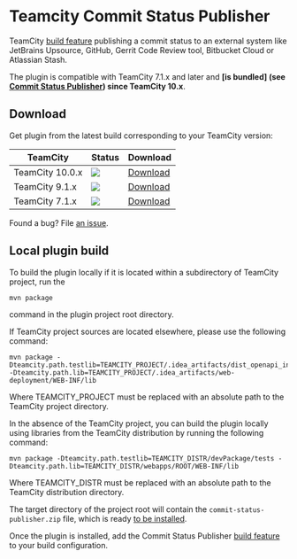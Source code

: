 # Teamcity Commit Status Publisher


TeamCity [build feature](https://confluence.jetbrains.com/display/TCDL/Adding+Build+Features) publishing a commit status to an external
system like JetBrains Upsource, GitHub, Gerrit Code Review tool, Bitbucket Cloud or
Atlassian Stash.

The plugin is compatible with TeamCity 7.1.x and later and **[is bundled] (see [Commit Status Publisher](https://confluence.jetbrains.com/display/TCDL/Commit+Status+Publisher)) since TeamCity 10.x**.

## Download
Get plugin from the latest build corresponding to your TeamCity version:

| TeamCity | Status | Download |
|----------|--------|----------|
| TeamCity 10.0.x | [![](http://teamcity.jetbrains.com/app/rest/builds/buildType:TeamCityPluginsByJetBrains_CommitStatusPublisher_TeamCity100x/statusIcon.svg)](https://teamcity.jetbrains.com/viewType.html?buildTypeId=TeamCityPluginsByJetBrains_CommitStatusPublisher_TeamCity100x) | [Download](https://teamcity.jetbrains.com/repository/download/TeamCityPluginsByJetBrains_CommitStatusPublisher_TeamCity100x/.lastSuccessful/commit-status-publisher.zip?guest=1) |
| TeamCity 9.1.x | [![](http://teamcity.jetbrains.com/app/rest/builds/buildType:TeamCityPluginsByJetBrains_CommitStatusPublisher_91/statusIcon.svg)](https://teamcity.jetbrains.com/viewType.html?buildTypeId=TeamCityPluginsByJetBrains_CommitStatusPublisher_91) | [Download](https://teamcity.jetbrains.com/repository/download/TeamCityPluginsByJetBrains_CommitStatusPublisher_91/.lastSuccessful/commit-status-publisher.zip?guest=1) |
| TeamCity 7.1.x | [![](http://teamcity.jetbrains.com/app/rest/builds/buildType:TeamCityPluginsByJetBrains_Unsorted_CommitStatusPublisher71/statusIcon.svg)](http://teamcity.jetbrains.com/viewType.html?buildTypeId=TeamCityPluginsByJetBrains_CommitStatusPublisher_71) | [Download](https://teamcity.jetbrains.com/repository/download/TeamCityPluginsByJetBrains_CommitStatusPublisher_71/.lastSuccessful/commit-status-publisher.zip?guest=1) |

Found a bug? File [an issue](https://youtrack.jetbrains.com/newIssue?project=TW&clearDraft=true&c=Assignee+neverov&c=Subsystem+plugins%3A+other&c=tag+plugin_statusPublisher).

## Local plugin build

To build the plugin locally if it is located within a subdirectory of TeamCity project, run the
```
mvn package
```
command in the plugin project root directory.

If TeamCity project sources are located elsewhere, please use the following command:
```
mvn package -Dteamcity.path.testlib=TEAMCITY_PROJECT/.idea_artifacts/dist_openapi_integration/tests -Dteamcity.path.lib=TEAMCITY_PROJECT/.idea_artifacts/web-deployment/WEB-INF/lib
```
Where TEAMCITY_PROJECT must be replaced with an absolute path to the TeamCity project directory.

In the absence of the TeamCity project, you can build the plugin locally using libraries from the TeamCity distribution by running the following command:
```
mvn package -Dteamcity.path.testlib=TEAMCITY_DISTR/devPackage/tests -Dteamcity.path.lib=TEAMCITY_DISTR/webapps/ROOT/WEB-INF/lib
```
Where TEAMCITY_DISTR must be replaced with an absolute path to the TeamCity distribution directory.

The target directory of the project root will contain the
`commit-status-publisher.zip` file, which is ready [to be installed](https://confluence.jetbrains.com/display/TCDL/Installing+Additional+Plugins).

Once the plugin is installed, add the Commit Status Publisher  [build feature](https://confluence.jetbrains.com/display/TCDL/Adding+Build+Features) to your build configuration.
